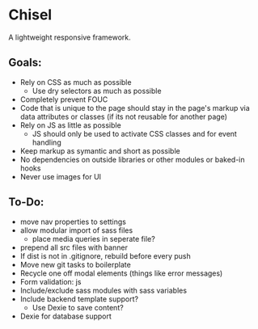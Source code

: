 # Chisel
A lightweight responsive framework.

## Goals:
- Rely on CSS as much as possible
	+ Use dry selectors as much as possible
- Completely prevent FOUC
- Code that is unique to the page should stay in the page's markup via data attributes or classes (if its not reusable for another page)
- Rely on JS as little as possible
	+ JS should only be used to activate CSS classes and for event handling
- Keep markup as symantic and short as possible
- No dependencies on outside libraries or other modules or baked-in hooks
- Never use images for UI

## To-Do:
- move nav properties to settings
- allow modular import of sass files
	+ place media queries in seperate file?
- prepend all src files with banner
- If dist is not in .gitignore, rebuild before every push
- Move new git tasks to boilerplate
- Recycle one off modal elements (things like error messages)
- Form validation: js
- Include/exclude sass modules with sass variables
- Include backend template support?
	- Use Dexie to save content?
- Dexie for database support
